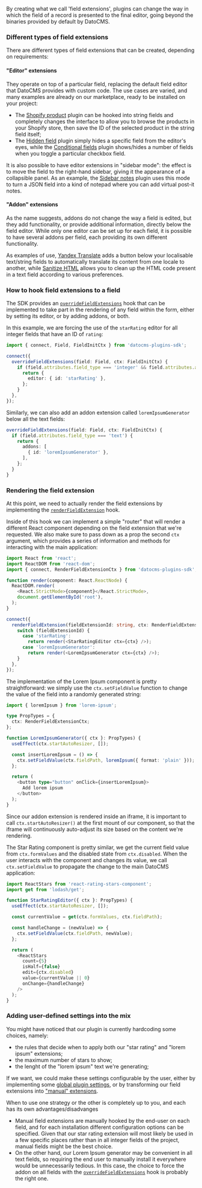 By creating what we call 'field extensions', plugins can change the way in which the field of a record is presented to the final editor, going beyond the binaries provided by default by DatoCMS.

### Different types of field extensions

There are different types of field extensions that can be created, depending on requirements:

#### "Editor" extensions

They operate on top of a particular field, replacing the default field editor that DatoCMS provides with custom code. The use cases are varied, and many examples are already on our marketplace, ready to be installed on your project:

- The [Shopify product](/marketplace/plugins/i/datocms-plugin-shopify-product) plugin can be hooked into string fields and completely changes the interface to allow you to browse the products in your Shopify store, then save the ID of the selected product in the string field itself;
- The [Hidden field](/marketplace/plugins/i/datocms-plugin-shopify-product) plugin simply hides a specific field from the editor's eyes, while the [Conditional fields](/marketplace/plugins/i/datocms-plugin-conditional-fields) plugin shows/hides a number of fields when you toggle a particular checkbox field.

It is also possible to have editor extensions in "sidebar mode": the effect is to move the field to the right-hand sidebar, giving it the appearance of a collapsible panel. As an example, the [Sidebar notes](/marketplace/plugins/i/datocms-plugin-notes) plugin uses this mode to turn a JSON field into a kind of notepad where you can add virtual post-it notes.

#### "Addon" extensions

As the name suggests, addons do not change the way a field is edited, but they add functionality, or provide additional information, directly below the field editor. While only one editor can be set up for each field, it is possible to have several addons per field, each providing its own different functionality.

As examples of use, [Yandex Translate](/marketplace/plugins/i/datocms-plugin-yandex-translate) adds a button below your localisable text/string fields to automatically translate its content from one locale to another, while [Sanitize HTML](/marketplace/plugins/i/datocms-plugin-sanitize-html) allows you to clean up the HTML code present in a text field according to various preferences.

### How to hook field extensions to a field

The SDK provides an [`overrideFieldExtensions`](#overrideFieldExtensions) hook that can be implemented to take part in the rendering of any field within the form, either by setting its editor, or by adding addons, or both.

In this example, we are forcing the use of the `starRating` editor for all integer fields that have an ID of `rating`:

```ts
import { connect, Field, FieldInitCtx } from 'datocms-plugins-sdk';

connect({
  overrideFieldExtensions(field: Field, ctx: FieldInitCtx) {
    if (field.attributes.field_type === 'integer' && field.attributes.api_key === 'rating') {
      return {
        editor: { id: 'starRating' },
      };
    }
  },
});
```

Similarly, we can also add an addon extension called `loremIpsumGenerator` below all the text fields:

```ts
overrideFieldExtensions(field: Field, ctx: FieldInitCtx) {
  if (field.attributes.field_type === 'text') {
    return {
      addons: [
        { id: 'loremIpsumGenerator' },
      ],
    };
  }
}
```

### Rendering the field extension

At this point, we need to actually render the field extensions by implementing the [`renderFieldExtension`](#renderFieldExtension) hook.

Inside of this hook we can implement a simple "router" that will render a different React component depending on the field extension that we're requested. We also make sure to pass down as a prop the second `ctx` argument, which provides a series of information and methods for interacting with the main application:

```ts
import React from 'react';
import ReactDOM from 'react-dom';
import { connect, RenderFieldExtensionCtx } from 'datocms-plugins-sdk';

function render(component: React.ReactNode) {
  ReactDOM.render(
    <React.StrictMode>{component}</React.StrictMode>,
    document.getElementById('root'),
  );
}

connect({
  renderFieldExtension(fieldExtensionId: string, ctx: RenderFieldExtensionCtx) {
    switch (fieldExtensionId) {
      case 'starRating':
        return render(<StarRatingEditor ctx={ctx} />);
      case 'loremIpsumGenerator':
        return render(<LoremIpsumGenerator ctx={ctx} />);
    }
  },
});
```

The implementation of the Lorem Ipsum component is pretty straightforward: we simply use the `ctx.setFieldValue` function to change the value of the field into a randomly generated string:

```ts
import { loremIpsum } from 'lorem-ipsum';

type PropTypes = {
  ctx: RenderFieldExtensionCtx;
};

function LoremIpsumGenerator({ ctx }: PropTypes) {
  useEffect(ctx.startAutoResizer, []);

  const insertLoremIpsum = () => {
    ctx.setFieldValue(ctx.fieldPath, loremIpsum({ format: 'plain' }));
  };

  return (
    <button type="button" onClick={insertLoremIpsum}>
      Add lorem ipsum
    </button>
  );
}
```

Since our addon extension is rendered inside an iframe, it is important to call `ctx.startAutoResizer()` at the first mount of our component, so that the iframe will continuously auto-adjust its size based on the content we're rendering.

The Star Rating component is pretty similar, we get the current field value from `ctx.formValues` and the disabled state from `ctx.disabled`. When the user interacts with the component and changes its value, we call `ctx.setFieldValue` to propagate the change to the main DatoCMS application:

```ts
import ReactStars from 'react-rating-stars-component';
import get from 'lodash/get';

function StarRatingEditor({ ctx }: PropTypes) {
  useEffect(ctx.startAutoResizer, []);

  const currentValue = get(ctx.formValues, ctx.fieldPath);

  const handleChange = (newValue) => {
    ctx.setFieldValue(ctx.fieldPath, newValue);
  };

  return (
    <ReactStars
      count={5}
      isHalf={false}
      edit={ctx.disabled}
      value={currentValue || 0}
      onChange={handleChange}
    />
  );
}
```

### Adding user-defined settings into the mix

You might have noticed that our plugin is currently hardcoding some choices, namely:

- the rules that decide when to apply both our "star rating" and "lorem ipsum" extensions;
- the maximum number of stars to show;
- the lenght of the "lorem ipsum" text we're generating;

If we want, we could make these settings configurable by the user, either by implementing some [global plugin settings](/docs/plugin-sdk/sdk/settings), or by transforming our field extensions into ["manual" extensions](/docs/plugin-sdk/sdk/manual-field-extensions).

When to use one strategy or the other is completely up to you, and each has its own advantages/disadvanges

- Manual field extensions are manually hooked by the end-user on each field, and for each installation different configuration options can be specified. Given that our star rating extension will most likely be used in a few specific places rather than in all integer fields of the project, manual fields might be the best choice.
- On the other hand, our Lorem Ipsum generator may be convenient in all text fields, so requiring the end user to manually install it everywhere would be unnecessarily tedious. In this case, the choice to force the addon on all fields with the [`overrideFieldExtensions`](#overrideFieldExtensions) hook is probably the right one.
